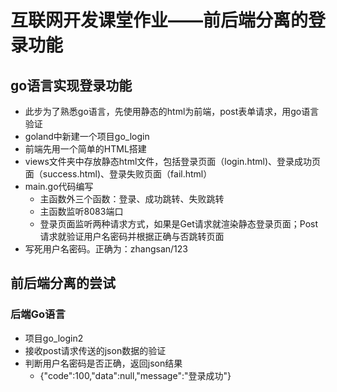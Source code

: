 # 互联网开发课堂作业——前后端分离的登录功能

## go语言实现登录功能
* 此步为了熟悉go语言，先使用静态的html为前端，post表单请求，用go语言验证
* goland中新建一个项目go_login
* 前端先用一个简单的HTML搭建
* views文件夹中存放静态html文件，包括登录页面（login.html)、登录成功页面（success.html)、登录失败页面（fail.html）
* main.go代码编写
  * 主函数外三个函数：登录、成功跳转、失败跳转
  * 主函数监听8083端口
  * 登录页面监听两种请求方式，如果是Get请求就渲染静态登录页面；Post请求就验证用户名密码并根据正确与否跳转页面
* 写死用户名密码。正确为：zhangsan/123

## 前后端分离的尝试
### 后端Go语言
* 项目go_login2
* 接收post请求传送的json数据的验证
* 判断用户名密码是否正确，返回json结果
  * {"code":100,"data":null,"message":"登录成功"}
